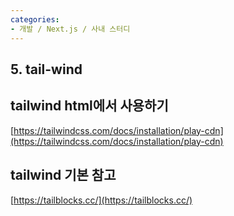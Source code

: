 ```yaml
---
categories:
- 개발 / Next.js / 사내 스터디
---
```

## 5\. tail-wind

  

## tailwind html에서 사용하기

  

[https://tailwindcss.com/docs/installation/play-cdn](https://tailwindcss.com/docs/installation/play-cdn)  

  

## tailwind 기본 참고

[https://tailblocks.cc/](https://tailblocks.cc/)